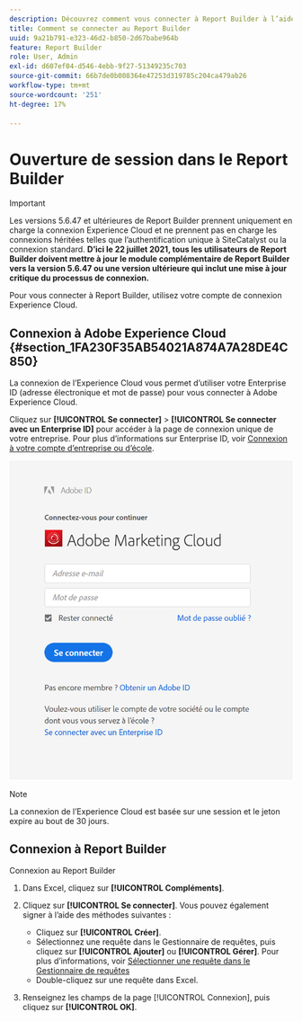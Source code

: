 ```yaml
---
description: Découvrez comment vous connecter à Report Builder à l’aide de votre compte de connexion Experience Cloud.
title: Comment se connecter au Report Builder
uuid: 9a21b791-e323-46d2-b850-2d67babe964b
feature: Report Builder
role: User, Admin
exl-id: d607ef04-d546-4ebb-9f27-51349235c703
source-git-commit: 66b7de0b008364e47253d319785c204ca479ab26
workflow-type: tm+mt
source-wordcount: '251'
ht-degree: 17%

---
```


# Ouverture de session dans le Report Builder

>[!IMPORTANT]
>
>Les versions 5.6.47 et ultérieures de Report Builder prennent uniquement en charge la connexion Experience Cloud et ne prennent pas en charge les connexions héritées telles que l’authentification unique à SiteCatalyst ou la connexion standard. **D’ici le 22 juillet 2021, tous les utilisateurs de Report Builder doivent mettre à jour le module complémentaire de Report Builder vers la version 5.6.47 ou une version ultérieure qui inclut une mise à jour critique du processus de connexion.**

Pour vous connecter à Report Builder, utilisez votre compte de connexion Experience Cloud.

## Connexion à Adobe Experience Cloud {#section_1FA230F35AB54021A874A7A28DE4C850}

La connexion de l’Experience Cloud vous permet d’utiliser votre Enterprise ID (adresse électronique et mot de passe) pour vous connecter à Adobe Experience Cloud.

Cliquez sur **[!UICONTROL Se connecter]** > **[!UICONTROL Se connecter avec un Enterprise ID]** pour accéder à la page de connexion unique de votre entreprise. Pour plus d’informations sur Enterprise ID, voir [Connexion à votre compte d’entreprise ou d’école](https://helpx.adobe.com/fr/enterprise/kb/enterprise-id-faq.html#whatis).

![Capture d’écran montrant la fenêtre de connexion à Adobe Experience Cloud présentant les options de connexion avec ou sans votre Adobe ID](assets/adobe_id_login.png)

>[!NOTE]
>
>La connexion de l’Experience Cloud est basée sur une session et le jeton expire au bout de 30 jours.

## Connexion à Report Builder

Connexion au Report Builder

1. Dans Excel, cliquez sur **[!UICONTROL Compléments]**.
1. Cliquez sur **[!UICONTROL Se connecter]**. Vous pouvez également signer à l’aide des méthodes suivantes :

   * Cliquez sur **[!UICONTROL Créer]**.
   * Sélectionnez une requête dans le Gestionnaire de requêtes, puis cliquez sur **[!UICONTROL Ajouter]** ou **[!UICONTROL Gérer]**. Pour plus d’informations, voir [Sélectionner une requête dans le Gestionnaire de requêtes](/help/analyze/report-builder/manage-requests/r-arb-manage-requests.md)
   * Double-cliquez sur une requête dans Excel.

1. Renseignez les champs de la page [!UICONTROL Connexion], puis cliquez sur **[!UICONTROL OK]**.
